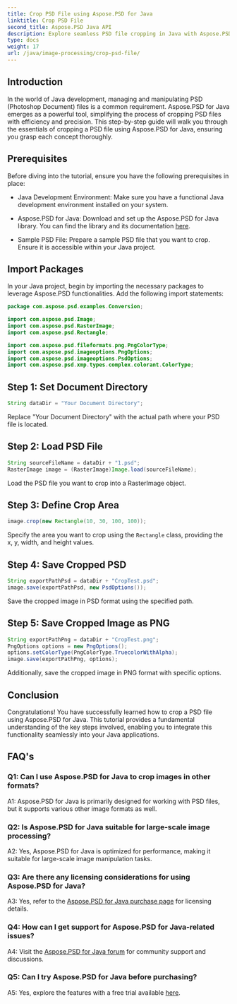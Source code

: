 ```yaml
---
title: Crop PSD File using Aspose.PSD for Java
linktitle: Crop PSD File
second_title: Aspose.PSD Java API
description: Explore seamless PSD file cropping in Java with Aspose.PSD. Effortlessly integrate precision and efficiency into your image manipulation tasks.
type: docs
weight: 17
url: /java/image-processing/crop-psd-file/
---
```

## Introduction

In the world of Java development, managing and manipulating PSD (Photoshop Document) files is a common requirement. Aspose.PSD for Java emerges as a powerful tool, simplifying the process of cropping PSD files with efficiency and precision. This step-by-step guide will walk you through the essentials of cropping a PSD file using Aspose.PSD for Java, ensuring you grasp each concept thoroughly.

## Prerequisites

Before diving into the tutorial, ensure you have the following prerequisites in place:

- Java Development Environment: Make sure you have a functional Java development environment installed on your system.

- Aspose.PSD for Java: Download and set up the Aspose.PSD for Java library. You can find the library and its documentation [here](https://reference.aspose.com/psd/java/).

- Sample PSD File: Prepare a sample PSD file that you want to crop. Ensure it is accessible within your Java project.

## Import Packages

In your Java project, begin by importing the necessary packages to leverage Aspose.PSD functionalities. Add the following import statements:

```java
package com.aspose.psd.examples.Conversion;

import com.aspose.psd.Image;
import com.aspose.psd.RasterImage;
import com.aspose.psd.Rectangle;

import com.aspose.psd.fileformats.png.PngColorType;
import com.aspose.psd.imageoptions.PngOptions;
import com.aspose.psd.imageoptions.PsdOptions;
import com.aspose.psd.xmp.types.complex.colorant.ColorType;
```

## Step 1: Set Document Directory

```java
String dataDir = "Your Document Directory";
```

Replace "Your Document Directory" with the actual path where your PSD file is located.

## Step 2: Load PSD File

```java
String sourceFileName = dataDir + "1.psd";
RasterImage image = (RasterImage)Image.load(sourceFileName);
```

Load the PSD file you want to crop into a RasterImage object.

## Step 3: Define Crop Area

```java
image.crop(new Rectangle(10, 30, 100, 100));
```

Specify the area you want to crop using the `Rectangle` class, providing the x, y, width, and height values.

## Step 4: Save Cropped PSD

```java
String exportPathPsd = dataDir + "CropTest.psd";
image.save(exportPathPsd, new PsdOptions());
```

Save the cropped image in PSD format using the specified path.

## Step 5: Save Cropped Image as PNG

```java
String exportPathPng = dataDir + "CropTest.png";
PngOptions options = new PngOptions();
options.setColorType(PngColorType.TruecolorWithAlpha);
image.save(exportPathPng, options);
```

Additionally, save the cropped image in PNG format with specific options.

## Conclusion

Congratulations! You have successfully learned how to crop a PSD file using Aspose.PSD for Java. This tutorial provides a fundamental understanding of the key steps involved, enabling you to integrate this functionality seamlessly into your Java applications.

## FAQ's

### Q1: Can I use Aspose.PSD for Java to crop images in other formats?

A1: Aspose.PSD for Java is primarily designed for working with PSD files, but it supports various other image formats as well.

### Q2: Is Aspose.PSD for Java suitable for large-scale image processing?

A2: Yes, Aspose.PSD for Java is optimized for performance, making it suitable for large-scale image manipulation tasks.

### Q3: Are there any licensing considerations for using Aspose.PSD for Java?

A3: Yes, refer to the [Aspose.PSD for Java purchase page](https://purchase.aspose.com/buy) for licensing details.

### Q4: How can I get support for Aspose.PSD for Java-related issues?

A4: Visit the [Aspose.PSD for Java forum](https://forum.aspose.com/c/psd/34) for community support and discussions.

### Q5: Can I try Aspose.PSD for Java before purchasing?

A5: Yes, explore the features with a free trial available [here](https://releases.aspose.com/).
